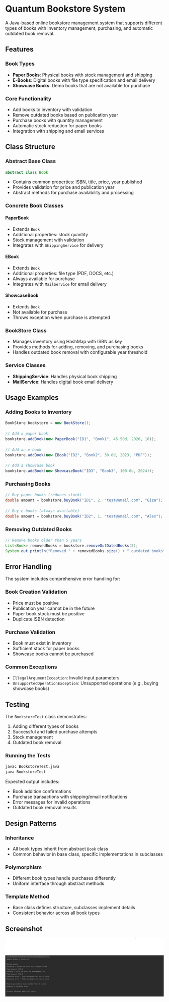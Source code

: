 # Quantum Bookstore System

A Java-based online bookstore management system that supports different types of books with inventory management, purchasing, and automatic outdated book removal.

## Features

### Book Types
- **Paper Books**: Physical books with stock management and shipping
- **E-Books**: Digital books with file type specification and email delivery
- **Showcase Books**: Demo books that are not available for purchase

### Core Functionality
- Add books to inventory with validation
- Remove outdated books based on publication year
- Purchase books with quantity management
- Automatic stock reduction for paper books
- Integration with shipping and email services

## Class Structure

### Abstract Base Class
```java
abstract class Book
```
- Contains common properties: ISBN, title, price, year published
- Provides validation for price and publication year
- Abstract methods for purchase availability and processing

### Concrete Book Classes

#### PaperBook
- Extends `Book`
- Additional properties: stock quantity
- Stock management with validation
- Integrates with `ShippingService` for delivery

#### EBook
- Extends `Book`
- Additional properties: file type (PDF, DOCS, etc.)
- Always available for purchase
- Integrates with `MailService` for email delivery

#### ShowcaseBook
- Extends `Book`
- Not available for purchase
- Throws exception when purchase is attempted

### BookStore Class
- Manages inventory using HashMap with ISBN as key
- Provides methods for adding, removing, and purchasing books
- Handles outdated book removal with configurable year threshold

### Service Classes
- **ShippingService**: Handles physical book shipping
- **MailService**: Handles digital book email delivery

## Usage Examples

### Adding Books to Inventory
```java
BookStore bookstore = new BookStore();

// Add a paper book
bookstore.addBook(new PaperBook("ID1", "Book1", 45.50d, 2020, 10));

// Add an e-book
bookstore.addBook(new EBook("ID2", "Book2", 30.0d, 2023, "PDF"));

// Add a showcase book
bookstore.addBook(new ShowcaseBook("ID3", "Book3", 100.0d, 2024));
```

### Purchasing Books
```java
// Buy paper books (reduces stock)
double amount = bookstore.buyBook("ID1", 2, "test@email.com", "Giza");

// Buy e-books (always available)
double amount = bookstore.buyBook("ID2", 1, "test@email.com", "Alex");
```

### Removing Outdated Books
```java
// Remove books older than 5 years
List<Book> removedBooks = bookstore.removeOutDatedBooks(5);
System.out.println("Removed " + removedBooks.size() + " outdated books");
```

## Error Handling

The system includes comprehensive error handling for:

### Book Creation Validation
- Price must be positive
- Publication year cannot be in the future
- Paper book stock must be positive
- Duplicate ISBN detection

### Purchase Validation
- Book must exist in inventory
- Sufficient stock for paper books
- Showcase books cannot be purchased

### Common Exceptions
- `IllegalArgumentException`: Invalid input parameters
- `UnsupportedOperationException`: Unsupported operations (e.g., buying showcase books)

## Testing

The `BookstoreTest` class demonstrates:
1. Adding different types of books
2. Successful and failed purchase attempts
3. Stock management
4. Outdated book removal

### Running the Tests
```bash
javac BookstoreTest.java
java BookstoreTest
```

Expected output includes:
- Book addition confirmations
- Purchase transactions with shipping/email notifications
- Error messages for invalid operations
- Outdated book removal results

## Design Patterns

### Inheritance
- All book types inherit from abstract `Book` class
- Common behavior in base class, specific implementations in subclasses

### Polymorphism
- Different book types handle purchases differently
- Uniform interface through abstract methods

### Template Method
- Base class defines structure, subclasses implement details
- Consistent behavior across all book types

## Screenshot

![Alt text](running_app.png "Running App")
